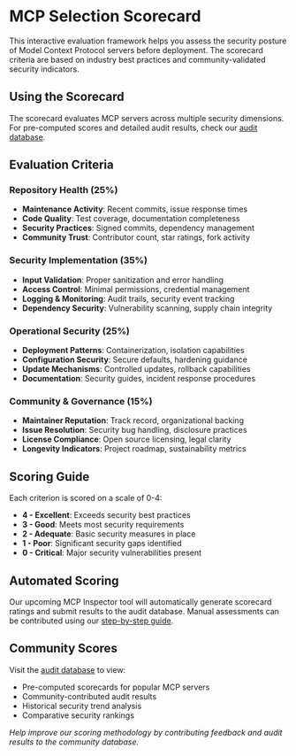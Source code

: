 # MCP Selection Scorecard

This interactive evaluation framework helps you assess the security posture of Model Context Protocol servers before deployment. The scorecard criteria are based on industry best practices and community-validated security indicators.

## Using the Scorecard

The scorecard evaluates MCP servers across multiple security dimensions. For pre-computed scores and detailed audit results, check our [audit database](https://github.com/ModelContextProtocol-Security/audit-db).

## Evaluation Criteria

### Repository Health (25%)
- **Maintenance Activity**: Recent commits, issue response times
- **Code Quality**: Test coverage, documentation completeness
- **Security Practices**: Signed commits, dependency management
- **Community Trust**: Contributor count, star ratings, fork activity

### Security Implementation (35%)
- **Input Validation**: Proper sanitization and error handling
- **Access Control**: Minimal permissions, credential management
- **Logging & Monitoring**: Audit trails, security event tracking
- **Dependency Security**: Vulnerability scanning, supply chain integrity

### Operational Security (25%)
- **Deployment Patterns**: Containerization, isolation capabilities
- **Configuration Security**: Secure defaults, hardening guidance
- **Update Mechanisms**: Controlled updates, rollback capabilities
- **Documentation**: Security guides, incident response procedures

### Community & Governance (15%)
- **Maintainer Reputation**: Track record, organizational backing
- **Issue Resolution**: Security bug handling, disclosure practices
- **License Compliance**: Open source licensing, legal clarity
- **Longevity Indicators**: Project roadmap, sustainability metrics

## Scoring Guide

Each criterion is scored on a scale of 0-4:
- **4 - Excellent**: Exceeds security best practices
- **3 - Good**: Meets most security requirements
- **2 - Adequate**: Basic security measures in place
- **1 - Poor**: Significant security gaps identified
- **0 - Critical**: Major security vulnerabilities present

## Automated Scoring

Our upcoming MCP Inspector tool will automatically generate scorecard ratings and submit results to the audit database. Manual assessments can be contributed using our [step-by-step guide](step-by-step-guide.md).

## Community Scores

Visit the [audit database](https://github.com/ModelContextProtocol-Security/audit-db) to view:
- Pre-computed scorecards for popular MCP servers
- Community-contributed audit results
- Historical security trend analysis
- Comparative security rankings

*Help improve our scoring methodology by contributing feedback and audit results to the community database.*
